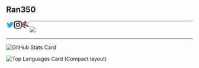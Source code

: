 ## Ran350

<a href="https://twitter.com/hoshina350">
  <img align="left" width="21px" src="image/twitter.svg" />
</a>
<a href="https://www.instagram.com/ran350_3d/">
  <img align="left" width="21px" src="image/instagram.svg" />
</a>
<a href="http://www.rcc.ritsumei.ac.jp/">
  <img align="left" width="21px" src="image/rcc.svg" />
</a>


---

<div>
  <img width=800 src="https://github-profile-trophy.vercel.app/?username=Ran350&column=6"/>
</div>

---

![GitHub Stats Card](https://github-readme-stats.vercel.app/api?username=Ran350)

![Top Languages Card (Compact layout)](https://github-readme-stats.vercel.app/api/top-langs/?username=Ran350&layout=compact)
